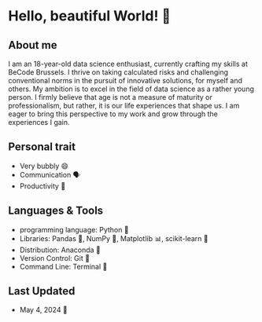 # Hello, beautiful World! 👋

## About me 
I am an 18-year-old data science enthusiast, currently crafting my skills at BeCode Brussels. I thrive on taking calculated risks and challenging conventional norms in the pursuit of innovative solutions, for myself and others. My ambition is to excel in the field of data science as a rather young person. I firmly believe that age is not a measure of maturity or professionalism, but rather, it is our life experiences that shape us. I am eager to bring this perspective to my work and grow through the experiences I gain.

## Personal trait  
- Very bubbly 😄
- Communication 🗣️
- Productivity 🚀

## Languages & Tools
- programming language: Python 🐍
- Libraries: Pandas 🐼, NumPy 🔢, Matplotlib 📊, scikit-learn 🤖
- Distribution: Anaconda 🔧
- Version Control: Git 🔀
- Command Line: Terminal 

## Last Updated 
- May 4, 2024 📅
